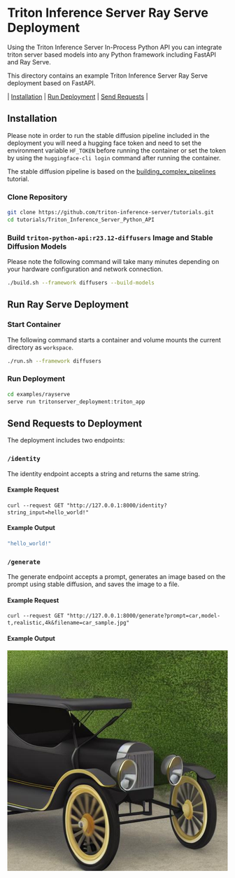 <!--
# Copyright 2024, NVIDIA CORPORATION & AFFILIATES. All rights reserved.
#
# Redistribution and use in source and binary forms, with or without
# modification, are permitted provided that the following conditions
# are met:
#  * Redistributions of source code must retain the above copyright
#    notice, this list of conditions and the following disclaimer.
#  * Redistributions in binary form must reproduce the above copyright
#    notice, this list of conditions and the following disclaimer in the
#    documentation and/or other materials provided with the distribution.
#  * Neither the name of NVIDIA CORPORATION nor the names of its
#    contributors may be used to endorse or promote products derived
#    from this software without specific prior written permission.
#
# THIS SOFTWARE IS PROVIDED BY THE COPYRIGHT HOLDERS ``AS IS'' AND ANY
# EXPRESS OR IMPLIED WARRANTIES, INCLUDING, BUT NOT LIMITED TO, THE
# IMPLIED WARRANTIES OF MERCHANTABILITY AND FITNESS FOR A PARTICULAR
# PURPOSE ARE DISCLAIMED.  IN NO EVENT SHALL THE COPYRIGHT OWNER OR
# CONTRIBUTORS BE LIABLE FOR ANY DIRECT, INDIRECT, INCIDENTAL, SPECIAL,
# EXEMPLARY, OR CONSEQUENTIAL DAMAGES (INCLUDING, BUT NOT LIMITED TO,
# PROCUREMENT OF SUBSTITUTE GOODS OR SERVICES; LOSS OF USE, DATA, OR
# PROFITS; OR BUSINESS INTERRUPTION) HOWEVER CAUSED AND ON ANY THEORY
# OF LIABILITY, WHETHER IN CONTRACT, STRICT LIABILITY, OR TORT
# (INCLUDING NEGLIGENCE OR OTHERWISE) ARISING IN ANY WAY OUT OF THE USE
# OF THIS SOFTWARE, EVEN IF ADVISED OF THE POSSIBILITY OF SUCH DAMAGE.
-->

# Triton Inference Server Ray Serve Deployment

Using the Triton Inference Server In-Process Python API you can
integrate triton server based models into any Python framework
including FastAPI and Ray Serve.

This directory contains an example Triton Inference Server Ray Serve
deployment based on FastAPI.

| [Installation](#installation) | [Run Deployment](#run-ray-serve-deployment) | [Send Requests](#send-requests-to-deployment) |


## Installation

Please note in order to run the stable diffusion pipeline included in
the deployment you will need a hugging face token and need to set the
environment variable `HF_TOKEN` before running the container or set
the token by using the `huggingface-cli login` command after running
the container.

The stable diffusion pipeline is based on the
[building_complex_pipelines](/Conceptual_Guide/Part_6-building_complex_pipelines)
tutorial.


### Clone Repository
```bash
git clone https://github.com/triton-inference-server/tutorials.git
cd tutorials/Triton_Inference_Server_Python_API
```

### Build `triton-python-api:r23.12-diffusers` Image and Stable Diffusion Models

Please note the following command will take many minutes depending on
your hardware configuration and network connection.

```bash
./build.sh --framework diffusers --build-models
```

## Run Ray Serve Deployment

### Start Container

The following command starts a container and volume mounts the current
directory as `workspace`.

```bash
./run.sh --framework diffusers

```

### Run Deployment
```bash
cd examples/rayserve
serve run tritonserver_deployment:triton_app
```

## Send Requests to Deployment

The deployment includes two endpoints:

### `/identity`

The identity endpoint accepts a string and returns the same string.

#### Example Request
```
curl --request GET "http://127.0.0.1:8000/identity?string_input=hello_world!"
```

#### Example Output
```bash
"hello_world!"
```


### `/generate`
The generate endpoint accepts a prompt, generates an image based on
the prompt using stable diffusion, and saves the image to a file.

#### Example Request
```
curl --request GET "http://127.0.0.1:8000/generate?prompt=car,model-t,realistic,4k&filename=car_sample.jpg"
```

#### Example Output

![car_sample](../../docs/car_sample.jpg)



